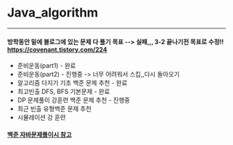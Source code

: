 # Java_algorithm

<hr>

#### 방학동안 밑에  블로그에 있는 문제 다 풀기 목표 --> 실패,,, 3-2 끝나기전 목표로 수정!!<br> https://covenant.tistory.com/224
* 준비운동(part1)  - 완료
* 준비운동(part2) - 진행중 -> 너무 어려워서 스킵,,다시 돌아오기
* 알고리즘 다지기 기초 백준 문제 추천 - 완료
* 최고빈출 DFS, BFS 기본문제 - 완료
* DP 문제풀이 강훈련 백준 문제 추천 - 진행중
* 최근 빈출 유형백준 문제 추천
* 시뮬레이션 강 훈련

#### [백준 자바문제풀이시 참고](https://nahwasa.com/entry/%EC%9E%90%EB%B0%94%EB%A1%9C-%EB%B0%B1%EC%A4%80-%ED%92%80-%EB%95%8C%EC%9D%98-%ED%8C%81-%EB%B0%8F-%EC%A3%BC%EC%9D%98%EC%A0%90-boj-java)

